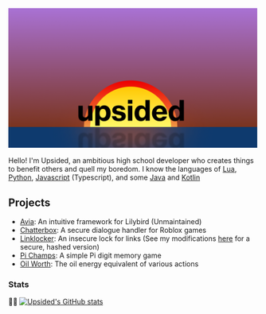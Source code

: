 <img src="https://raw.githubusercontent.com/Upsidedly/Upsidedly/main/upsided2.png" alt="Upsided" width="500"/>

Hello! I'm Upsided, an ambitious high school developer who creates things to benefit others and quell my boredom.
I know the languages of [Lua](https://www.lua.org/), [Python](https://www.python.org/), [Javascript](https://nodejs.org/en/) (Typescript), and some [Java](https://www.java.com/en/) and [Kotlin](https://kotlinlang.org/)
## Projects
- [Avia](https://github.com/Upsidedly/avia): An intuitive framework for Lilybird (Unmaintained)
- [Chatterbox](https://github.com/Upsidedly/chatterbox): A secure dialogue handler for Roblox games
- [Linklocker](https://github.com/Upsidedly/locked-link): An insecure lock for links (See my modifications [here](https://github.com/ccsoftwareengineering/locked-link) for a secure, hashed version)
- [Pi Champs](https://github.com/Upsidedly/pi-champs): A simple Pi digit memory game
- [Oil Worth](https://github.com/Upsidedly/oil-worth): The oil energy equivalent of various actions

### Stats
👷🏽
[![Upsided's GitHub stats](https://github-readme-stats.vercel.app/api?username=Upsidedly&theme=nord&show_icons=true)](https://github.com/anuraghazra/github-readme-stats)
